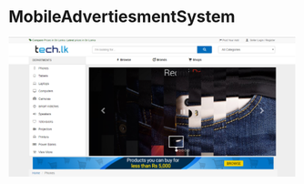# MobileAdvertiesmentSystem

   <img src="https://github.com/ashanTharuka/MobileAdvertiesmentSystem/blob/master/web/static/img/Capture1.PNG" width="900">
